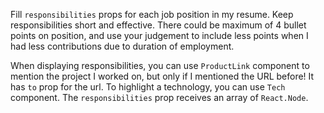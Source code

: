 Fill `responsibilities` props for each job position in my resume. Keep responsibilities short and effective. There could be maximum of 4 bullet points on position, and use your judgement to include less points when I had less contributions due to duration of employment.

When displaying responsibilities, you can use `ProductLink` component to mention the project I worked on, but only if I mentioned the URL before! It has `to` prop for the url.  To highlight a technology, you can use `Tech` component.  The `responsibilities` prop receives an array of `React.Node`. 